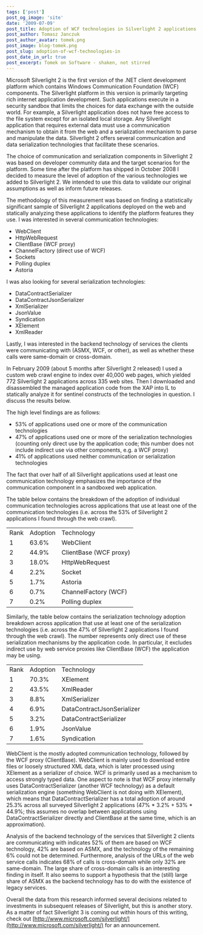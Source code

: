 ```yaml
---
tags: ['post']
post_og_image: 'site'
date: '2009-07-09'  
post_title: Adoption of WCF technologies in Silverlight 2 applications on the web
post_author: Tomasz Janczuk
post_author_avatar: tomek.png
post_image: blog-tomek.png
post_slug: adoption-of-wcf-technologies-in
post_date_in_url: true
post_excerpt: Tomek on Software - shaken, not stirred
---
```





Microsoft Silverlight 2 is the first version of the .NET client development platform which contains Windows Communication Foundation (WCF) components. The Silverlight platform in this version is primarily targeting rich internet application development. Such applications execute in a security sandbox that limits the choices for data exchange with the outside world. For example, a Silverlight application does not have free access to the file system except for an isolated local storage. Any Silverlight application that requires external data must use a communication mechanism to obtain it from the web and a serialization mechanism to parse and manipulate the data. Silverlight 2 offers several communication and data serialization technologies that facilitate these scenarios.   

The choice of communication and serialization components in Silverlight 2 was based on developer community data and the target scenarios for the platform. Some time after the platform has shipped in October 2008 I decided to measure the level of adoption of the various technologies we added to Silverlight 2. We intended to use this data to validate our original assumptions as well as inform future releases.   

The methodology of this measurement was based on finding a statistically significant sample of Silverlight 2 applications deployed on the web and statically analyzing these applications to identify the platform features they use. I was interested in several communication technologies:  

* WebClient  
* HttpWebRequest  
* ClientBase (WCF proxy)  
* ChannelFactory (direct use of WCF)  
* Sockets  
* Polling duplex  
* Astoria  
  

I was also looking for several serialization technologies:  

* DataContractSerializer  
* DataContractJsonSerializer  
* XmlSerializer  
* JsonValue  
* Syndication  
* XElement  
* XmlReader  
  

Lastly, I was interested in the backend technology of services the clients were communicating with (ASMX, WCF, or other), as well as whether these calls were same-domain or cross-domain.   

In February 2009 (about 5 months after Silverlight 2 released) I used a custom web crawl engine to index over 40,000 web pages, which yielded 772 Silverlight 2 applications across 335 web sites. Then I downloaded and disassembled the managed application code from the XAP into IL to statically analyze it for sentinel constructs of the technologies in question. I discuss the results below.   

The high level findings are as follows:  

* 53% of applications used one or more of the communication technologies  
* 47% of applications used one or more of the serialization technologies (counting only direct use by the application code; this number does not include indirect use via other components, e.g. a WCF proxy)  
* 41% of applications used neither communication or serialization technologies  
  

The fact that over half of all Silverlight applications used at least one communication technology emphasizes the importance of the communication component in a sandboxed web application.   

The table below contains the breakdown of the adoption of individual communication technologies across applications that use at least one of the communication technologies (i.e. across the 53% of Silverlight 2 applications I found through the web crawl).   
<table>     <tr>       <td>Rank</td>        <td>Adoption</td>        <td>Technology</td>     </tr>      <tr>       <td>1</td>        <td>63.6%</td>        <td>WebClient</td>     </tr>      <tr>       <td>2</td>        <td>44.9%</td>        <td>ClientBase (WCF proxy)</td>     </tr>      <tr>       <td>3</td>        <td>18.0%</td>        <td>HttpWebRequest</td>     </tr>      <tr>       <td>4</td>        <td>2.2%</td>        <td>Socket</td>     </tr>      <tr>       <td>5</td>        <td>1.7%</td>        <td>Astoria</td>     </tr>      <tr>       <td>6</td>        <td>0.7%</td>        <td>ChannelFactory (WCF)</td>     </tr>      <tr>       <td>7</td>        <td>0.2%</td>        <td>Polling duplex</td>     </tr>   </table>
  

Similarly, the table below contains the serialization technology adoption breakdown across application that use at least one of the serialization technologies (i.e. across the 47% of Silverlight 2 applications I found through the web crawl). The number represents only direct use of these serialization mechanisms by the application code. In particular, it excludes indirect use by web service proxies like ClientBase (WCF) the application may be using.   
<table>     <tr>       <td>Rank</td>        <td>Adoption</td>        <td>Technology</td>     </tr>      <tr>       <td>1</td>        <td>70.3%</td>        <td>XElement</td>     </tr>      <tr>       <td>2</td>        <td>43.5%</td>        <td>XmlReader</td>     </tr>      <tr>       <td>3</td>        <td>8.8%</td>        <td>XmlSerializer</td>     </tr>      <tr>       <td>4</td>        <td>6.9%</td>        <td>DataContractJsonSerializer</td>     </tr>      <tr>       <td>5</td>        <td>3.2%</td>        <td>DataContractSerializer</td>     </tr>      <tr>       <td>6</td>        <td>1.9%</td>        <td>JsonValue</td>     </tr>      <tr>       <td>7</td>        <td>1.6%</td>        <td>Syndication</td>     </tr>   </table>
  

WebClient is the mostly adopted communication technology, followed by the WCF proxy (ClientBase). WebClient is mainly used to download entire files or loosely structured XML data, which is later processed using XElement as a serializer of choice. WCF is primarily used as a mechanism to access strongly typed data. One aspect to note is that WCF proxy internally uses DataContractSerializer (another WCF technology) as a default serialization engine (something WebClient is not doing with XElement), which means that DataContractSerializer has a total adoption of around 25.3% across all surveyed Silverlight 2 applications (47% * 3.2% + 53% * 44.9%; this assumes no overlap between applications using DataContractSerializer directly and ClientBase at the same time, which is an approximation).   

Analysis of the backend technology of the services that Silverlight 2 clients are communicating with indicates 52% of them are based on WCF technology, 42% are based on ASMX, and the technology of the remaining 6% could not be determined. Furthermore, analysis of the URLs of the web service calls indicates 68% of calls is cross-domain while only 32% are same-domain. The large share of cross-domain calls is an interesting finding in itself. It also seems to support a hypothesis that the (still) large share of ASMX as the backend technology has to do with the existence of legacy services.  

Overall the data from this research informed several decisions related to investments in subsequent releases of Silverlight, but this is another story. As a matter of fact Silverlight 3 is coming out within hours of this writing, check out [http://www.microsoft.com/silverlight/](http://www.microsoft.com/silverlight/) for an announcement.   